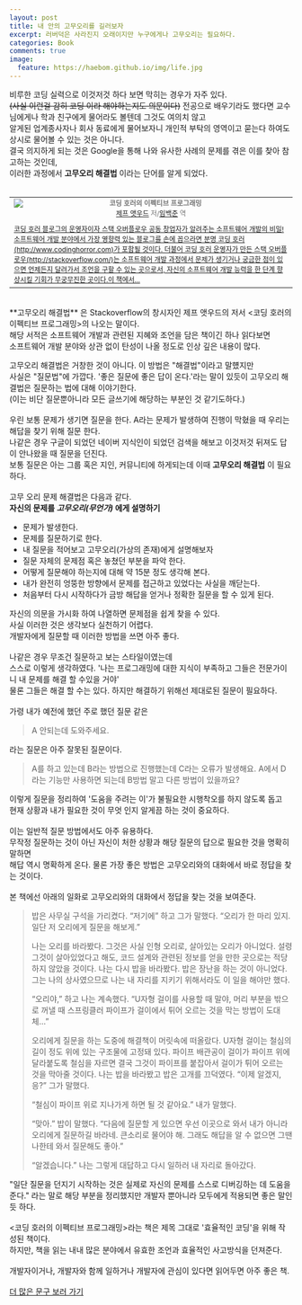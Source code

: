 ```yaml
---
layout: post
title: 내 안의 고무오리를 길러보자
excerpt: 러버덕은 사라진지 오래이지만 누구에게나 고무오리는 필요하다.
categories: Book
comments: true
image:
  feature: https://haebom.github.io/img/life.jpg
---
```


비루한 코딩 실력으로 이것저것 하다 보면 막히는 경우가 자주 있다.<br>
<del>(사실 이런걸 감히 코딩 이라 해야하는지도 의문이다)</del>
전공으로 배우기라도 했다면 교수님에게나 학과 친구에게 물어라도 볼텐데 그것도 여의치 않고<br>
알게된 업계종사자나 회사 동료에게 물어보자니 개인적 부탁의 영역이고 묻는다 하여도 상시로 물어볼 수 있는 것은 아니다.<br>
결국 의지하게 되는 것은 Google을 통해 나와 유사한 사례의 문제를 겪은 이를 찾아 참고하는 것인데,<br>
이러한 과정에서 **고무오리 해결법** 이라는 단어를 알게 되었다.<br>
<br>
<table cellspacing='10' cellpadding='0' border='0' width='100%' ><tr><td valign='top' align='center'><div id='content_main' style='float:left'><div id='content_img'><a href='http://www.yes24.com/Common/GoodsCopyGate.aspx?g=8611802&m=0' target=_new ><img src='http://image.yes24.com/goods/8611802/M'border='0' ></a></div></div><div id='content_info'><div style='line-height:150%;color:#737373;font-size: 9pt;><a href='http://www.yes24.com/Common/GoodsCopyGate.aspx?g=8611802&m=0' target=_new ><b>코딩 호러의 이펙티브 프로그래밍</b></a><BR><a href="http://www.yes24.com//SearchCorner/Result?domain=ALL&author_yn=Y&query=%c1%a6%c7%c1+%be%dc%bf%ec%b5%e5">제프 앳우드</a> 저/<a href="http://www.yes24.com//SearchCorner/Result?domain=ALL&author_yn=Y&query=%c0%d3%b9%e9%c1%d8">임백준</a> 역</div><div align='left' style='line-height:150%;color:#737373;font-size: 9pt;padding : 10 0 0 0;'><a href='http://www.yes24.com/Common/GoodsCopyGate.aspx?g=8611802&m=0' target=_new >코딩 호러 블로그의 운영자이자 스택 오버플로우 공동 창업자가 알려주는 소프트웨어 개발의 비밀!소프트웨어 개발 분야에서 가장 영향력 있는 블로그를 손에 꼽으라면 분명 코딩 호러(http://www.codinghorror.com)가 포함될 것이다. 더불어 코딩 호러 운영자가 만든 스택 오버플로우(http://stackoverflow.com/)는 소프트웨어 개발 과정에서 문제가 생기거나 궁금한 점이 있으면 언제든지 달려가서 조언을 구할 수 있는 곳으로서, 자신의 소프트웨어 개발 능력을 한 단계 향상시킬 기회가 무궁무진한 곳이다.이 책에서...</a></div></div></td></tr></table>
<br>
**고무오리 해결법** 은 Stackoverflow의 창시자인 제프 앳우드의 저서 <코딩 호러의 이펙티브 프로그래밍>의 나오는 말이다.<br>
해당 서적은 소프트웨어 개발과 관련된 지혜와 조언을 담은 책이긴 하나 읽다보면<br>
소프트웨어 개발 분야와 상관 없이 탄성이 나올 정도로 인상 깊은 내용이 많다.<br>

고무오리 해결법은 거창한 것이 아니다. 이 방법은 "해결법"이라고 말헀지만<br>
사실은 "질문법"에 가깝다. '좋은 질문에 좋은 답이 온다.'라는 말이 있듯이 고무오리 해결법은 질문하는 법에 대해 이야기한다.<br>
(이는 비단 질문뿐아니라 모든 글쓰기에 해당하는 부분인 것 같기도하다.)<br>
<br>
우린 보통 문제가 생기면 질문을 한다. A라는 문제가 발생하여 진행이 막혔을 때 우리는 해답을 찾기 위해 질문 한다.<br>
나같은 경우 구글이 되었던 네이버 지식인이 되었던 검색을 해보고 이것저것 뒤져도 답이 안나왔을 때 질문을 던진다.<br>
보통 질문은 아는 그룹 혹은 지인, 커뮤니티에 하게되는데 이때 **고무오리 해결법** 이 필요하다.<br>
<br>
고무 오리 문제 해결법은 다음과 같다.
<br>
**자신의 문제를 *고무오리(무언가)* 에게 설명하기**
<br>
* 문제가 발생한다.
* 문제를 질문하기로 한다.
* 내 질문을 적어보고 고무오리(가상의 존재)에게 설명해보자
* 질문 자체의 문제점 혹은 놓쳤던 부분을 파악 한다.
* 어떻게 질문해야 하는지에 대해 약 15분 정도 생각해 본다.
* 내가 완전히 엉뚱한 방향에서 문제를 접근하고 있었다는 사실을 깨닫는다.
* 처음부터 다시 시작하다가 금방 해답을 얻거나 정확한 질문을 할 수 있게 된다.

자신의 의문을 가시화 하여 나열하면 문제점을 쉽게 찾을 수 있다.<br>
사실 이러한 것은 생각보다 실천하기 어렵다.<br>
개발자에게 질문할 때 이러한 방법을 쓰면 아주 좋다.<br>
<br>
나같은 경우 무조건 질문하고 보는 스타일이였는데<br>
스스로 이렇게 생각하였다. '나는 프로그래밍에 대한 지식이 부족하고 그들은 전문가이니 내 문제를 해결 할 수있을 거야'<br>
물론 그들은 해결 할 수는 있다. 하지만 해결하기 위해선 제대로된 질문이 필요하다.<br>
<br>
가령 내가 예전에 했던 주로 했던 질문 같은

> A 안되는데 도와주세요.

라는 질문은 아주 잘못된 질문이다.

> A를 하고 있는데 B라는 방법으로 진행했는데 C라는 오류가 발생해요.
> A에서 D라는 기능만 사용하면 되는데 B방법 말고 다른 방법이 있을까요?

이렇게 질문을 정리하여 '도움을 주려는 이'가 불필요한 시행착오를 하지 않도록 돕고<br>
현재 상황과 내가 필요한 것이 무엇 인지 알게끔 하는 것이 중요하다.<br>
<br>
이는 일반적 질문 방법에서도 아주 유용하다.<br>
무작정 질문하는 것이 아닌 자신이 처한 상황과 해당 질문의 답으로 필요한 것을 명확히 말하면<br>
해답 역시 명확하게 온다. 물론 가장 좋은 방법은 고무오리와의 대화에서 바로 정답을 찾는 것이다.<br>
<br>
본 책에선 아래의 일화로 고무오리와의 대화에서 정답을 찾는 것을 보여준다.

> 밥은 사무실 구석을 가리켰다. “저기에” 하고 그가 말했다. “오리가 한 마리 있지. 일단 저 오리에게 질문을 해보게.”
>
> 나는 오리를 바라봤다. 그것은 사실 인형 오리로, 살아있는 오리가 아니었다. 설령 그것이 살아있었다고 해도, 코드 설계와 관련된 정보를 얻을 만한 곳으로는 적당하지 않았을 것이다. 나는 다시 밥을 바라봤다. 밥은 장난을 하는 것이 아니었다. 그는 나의 상사였으므로 나는 내 자리를 지키기 위해서라도 이 일을 해야만 했다.
>
> “오리야,” 하고 나는 계속했다. “U자형 걸이를 사용할 때 말야, 머리 부분을 밖으로 꺼낼 때 스프링클러 파이프가 걸이에서 튀어 오르는 것을 막는 방법이 도대체...”
>
> 오리에게 질문을 하는 도중에 해결책이 머릿속에 떠올랐다. U자형 걸이는 철심의 길이 정도 위에 있는 구조물에 고정돼 있다. 파이프 배관공이 걸이가 파이프 위에 달라붙도록 철심을 자르면 결국 그것이 파이프를 붙잡아서 걸이가 튀어 오르는 것을 막아줄 것이다. 나는 밥을 바라봤고 밥은 고개를 끄덕였다. “이제 알겠지, 응?” 그가 말했다.
>
> “철심이 파이프 위로 지나가게 하면 될 것 같아요.” 내가 말했다.
>
> “맞아.” 밥이 말했다. “다음에 질문할 게 있으면 우선 이곳으로 와서 내가 아니라 오리에게 질문하길 바라네. 큰소리로 물어야 해. 그래도 해답을 알 수 없으면 그땐 나한테 와서 질문해도 좋아.”
>
> “알겠습니다.” 나는 그렇게 대답하고 다시 일하러 내 자리로 돌아갔다.

"일단 질문을 던지기 시작하는 것은 실제로 자신의 문제를 스스로 디버깅하는 데 도움을 준다." 라는 말로 해당 부분을 정리했지만 개발자 뿐아니라 모두에게 적용되면 좋은 말인 듯 하다.<br>
<br>
<코딩 호러의 이펙티브 프로그래밍>라는 책은 제목 그대로 '효율적인 코딩'을 위해 작성된 책이다.<br>
하지만, 책을 읽는 내내 많은 분야에서 유효한 조언과 효율적인 사고방식을 던져준다.<br>
<br>
개발자이거나, 개발자와 함께 일하거나 개발자에 관심이 있다면 읽어두면 아주 좋은 책.<br>
<br>
[더 많은 문구 보러 가기](http://kyejusung.com/2017/04/%EC%B1%85-%EC%BD%94%EB%94%A9-%ED%98%B8%EB%9F%AC%EC%9D%98-%EC%9D%B4%ED%8E%99%ED%8B%B0%EB%B8%8C-%ED%94%84%EB%A1%9C%EA%B7%B8%EB%9E%98%EB%B0%8D/)
